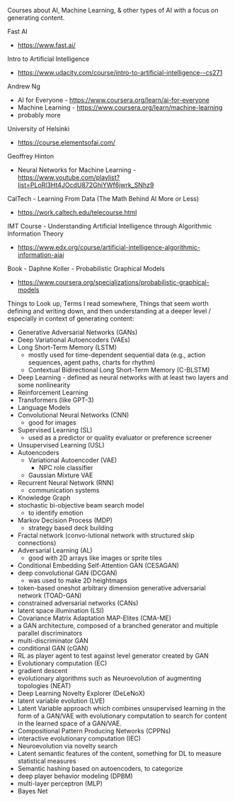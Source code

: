 Courses about AI, Machine Learning, & other types of AI with a focus on generating content. 


Fast AI
- https://www.fast.ai/



Intro to Artificial Intelligence
- https://www.udacity.com/course/intro-to-artificial-intelligence--cs271

Andrew Ng
- AI for Everyone - https://www.coursera.org/learn/ai-for-everyone
- Machine Learning - https://www.coursera.org/learn/machine-learning
- probably more

University of Helsinki
- https://course.elementsofai.com/

Geoffrey Hinton
- Neural Networks for Machine Learning - https://www.youtube.com/playlist?list=PLoRl3Ht4JOcdU872GhiYWf6jwrk_SNhz9

CalTech - Learning From Data (The Math Behind AI More or Less)
- https://work.caltech.edu/telecourse.html

IMT Course - Understanding Artificial Intelligence through Algorithmic Information Theory
- https://www.edx.org/course/artificial-intelligence-algorithmic-information-aiai

Book - Daphne Koller - Probabilistic Graphical Models
- https://www.coursera.org/specializations/probabilistic-graphical-models



Things to Look up, Terms I read somewhere, Things that seem worth defining and writing down, and then understanding at a deeper level / especially in context of generating content:
- Generative Adversarial Networks (GANs)
- Deep Variational Autoencoders (VAEs)
- Long Short-Term Memory (LSTM)
    - mostly used for time-dependent sequential data (e.g., action sequences, agent paths, charts for rhythm)
    - Contextual Bidirectional Long Short-Term Memory (C-BLSTM)
- Deep Learning - defined as neural networks with at least two layers and some nonlinearity
- Reinforcement Learning
- Transformers (like GPT-3)
- Language Models
- Convolutional Neural Networks (CNN)
    - good for images
- Supervised Learning (SL)
    - used as a predictor or quality evaluator or preference screener
- Unsupervised Learning (USL)
- Autoencoders
    - Variational Autoencoder (VAE)
        - NPC role classifier
    - Gaussian Mixture VAE
- Recurrent Neural Network (RNN)
    - communication systems
- Knowledge Graph
- stochastic bi-objective beam search model
    - to identify emotion
- Markov Decision Process (MDP)
    - strategy based deck building
- Fractal network (convo-lutional network with structured skip connections)
- Adversarial Learning (AL)
    - good with 2D arrays like images or sprite tiles
- Conditional Embedding Self-Attention GAN (CESAGAN)
- deep convolutional GAN (DCGAN)
    - was used to make 2D heightmaps
-  token-based oneshot arbitrary dimension generative adversarial network (TOAD-GAN)
- constrained adversarial networks (CANs)
- latent space illumination (LSI)
- Covariance Matrix Adaptation MAP-Elites (CMA-ME)
- a GAN architecture, composed of a branched generator and multiple parallel discriminators
- multi-discriminator GAN
- conditional GAN (cGAN)
- RL as player agent to test against level generator created by GAN
- Evolutionary computation (EC) 
- gradient descent
- evolutionary algorithms such as Neuroevolution of augmenting topologies (NEAT) 
- Deep Learning Novelty Explorer (DeLeNoX)
- latent variable evolution (LVE) 
- Latent Variable approach which combines unsupervised learning in the form of a GAN/VAE with evolutionary computation to search for content in the learned space of a GAN/VAE.
- Compositional Pattern Producing Networks (CPPNs)
- interactive evolutionary computation (IEC)
- Neuroevolution via novelty search
- Latent semantic features of the content, something for DL to measure statistical measures
- Semantic hashing based on autoencoders, to categorize
- deep player behavior modeling (DPBM)
- multi-layer perceptron (MLP)
- Bayes Net
